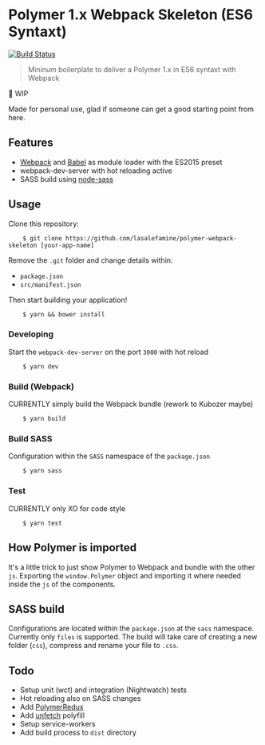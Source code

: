 # Polymer 1.x Webpack Skeleton (ES6 Syntaxt)

[![Build Status](https://travis-ci.org/LasaleFamine/polymer-webpack-sekeleton.svg?branch=master)](https://travis-ci.org/LasaleFamine/polymer-webpack-sekeleton)

> Mininum boilerplate to deliver a Polymer 1.x in ES6 syntaxt with Webpack

:construction: WIP

Made for personal use, glad if someone can get a good starting point from here.

## Features

- [Webpack]() and [Babel]() as module loader with the ES2015 preset
- webpack-dev-server with hot reloading active
- SASS build using [node-sass]()

## Usage

Clone this repository:

		$ git clone https://github.com/lasalefamine/polymer-webpack-skeleton [your-app-name]

Remove the `.git` folder and change details within:

- `package.json`
- `src/manifest.json`

Then start building your application!

		$ yarn && bower install

### Developing

Start the `webpack-dev-server` on the port `3000` with hot reload

		$ yarn dev

### Build (Webpack)

CURRENTLY simply build the Webpack bundle (rework to Kubozer maybe)

		$ yarn build

### Build SASS

Configuration within the `SASS` namespace of the `package.json`

		$ yarn sass

### Test

CURRENTLY only XO for code style

		$ yarn test

## How Polymer is imported

It's a little trick to just show Polymer to Webpack and bundle with the other `js`.
Exporting the `window.Polymer` object and importing it where needed inside the `js` of the components.

## SASS build

Configurations are located within the `package.json` at the `sass` namespace. Currently only `files` is supported.
The build will take care of creating a new folder (`css`), compress and rename your file to `.css`.

## Todo

- Setup unit (wct) and integration (Nightwatch) tests
- Hot reloading also on SASS changes
- Add [PolymerRedux]()
- Add [unfetch]() polyfill
- Setup service-workers
- Add build process to `dist` directory
